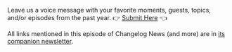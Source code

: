 Leave us a voice message with your favorite moments, guests, topics, and/or episodes from the past year. 👉 [Submit Here](https://changelog.fm/sotl) 👈

All links mentioned in this episode of Changelog News (and more) are in [its companion newsletter](https://changelog.com/news/73/email).